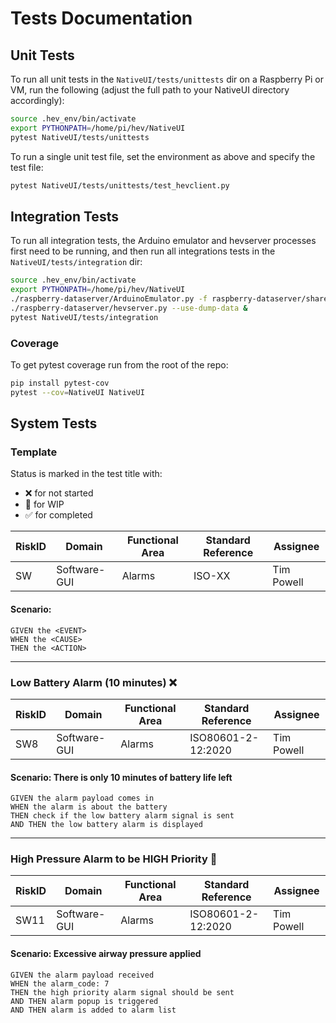 # Tests Documentation

## Unit Tests

To run all unit tests in the `NativeUI/tests/unittests` dir on a Raspberry Pi or VM, run the following 
(adjust the full path to your NativeUI directory accordingly):

```bash
source .hev_env/bin/activate
export PYTHONPATH=/home/pi/hev/NativeUI
pytest NativeUI/tests/unittests
```

To run a single unit test file, set the environment as above and specify the test file:

```bash
pytest NativeUI/tests/unittests/test_hevclient.py
```

## Integration Tests

To run all integration tests, the Arduino emulator and hevserver processes first need to be running, and 
then run all integrations tests in the `NativeUI/tests/integration` dir:

```bash
source .hev_env/bin/activate
export PYTHONPATH=/home/pi/hev/NativeUI
./raspberry-dataserver/ArduinoEmulator.py -f raspberry-dataserver/share/B6-20201207.dump &
./raspberry-dataserver/hevserver.py --use-dump-data &
pytest NativeUI/tests/integration
```

### Coverage

To get pytest coverage run from the root of the repo:

```bash
pip install pytest-cov
pytest --cov=NativeUI NativeUI
```


## System Tests

### Template

Status is marked in the test title with:
* :x: for not started
* :large_orange_diamond: for WIP
* :white_check_mark: for completed

RiskID | Domain | Functional Area | Standard Reference | Assignee
------ | ------ | --------------- | ------------------ | --------
SW | Software-GUI | Alarms | ISO-XX | Tim Powell

#### Scenario: <EXAMPLE>

    GIVEN the <EVENT>
    WHEN the <CAUSE>
    THEN the <ACTION>

---

### Low Battery Alarm (10 minutes) :x:

RiskID | Domain | Functional Area | Standard Reference | Assignee
------ | ------ | --------------- | ------------------ | --------
SW8 | Software-GUI | Alarms | ISO80601-2-12:2020 | Tim Powell

#### Scenario: There is only 10 minutes of battery life left

    GIVEN the alarm payload comes in
    WHEN the alarm is about the battery
    THEN check if the low battery alarm signal is sent
    AND THEN the low battery alarm is displayed

---

### High Pressure Alarm to be HIGH Priority :large_orange_diamond:

RiskID | Domain | Functional Area | Standard Reference | Assignee
------ | ------ | --------------- | ------------------ | --------
SW11 | Software-GUI | Alarms | ISO80601-2-12:2020 | Tim Powell

#### Scenario: Excessive airway pressure applied

    GIVEN the alarm payload received
    WHEN the alarm_code: 7
    THEN the high priority alarm signal should be sent
    AND THEN alarm popup is triggered
    AND THEN alarm is added to alarm list
